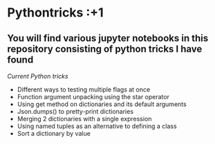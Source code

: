 # Pythontricks :+1
## You will find various jupyter notebooks in this repository consisting of python tricks I have found

*Current Python tricks*

* Different ways to testing multiple flags at once
* Function argument unpacking using the star operator
* Using get method on dictionaries and its default arguments
* Json.dumps() to pretty-print dictionaries
* Merging 2 dictionaries with a single expression
* Using named tuples as an alternative to defining a class
* Sort a dictionary by value
